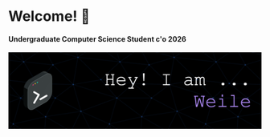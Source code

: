 # Welcome! 🙌

#### Undergraduate Computer Science Student c'o 2026

![Header](./github-header-image.png)



<!--

# Languages & Tools
![](https://img.shields.io/badge/java-%23ED8B00.svg?style=for-the-badge&logo=java&logoColor=white)![Javascript](https://img.shields.io/badge/JavaScript-323330?style=for-the-badge&logo=javascript&logoColor=F7DF1E)![Python](https://img.shields.io/badge/python-3670A0?style=for-the-badge&logo=python&logoColor=ffdd54)![C](https://img.shields.io/badge/C-A8B9CC.svg?style=for-the-badge&logo=C&logoColor=black)![Shell](https://img.shields.io/badge/Shell_Script-121011?style=for-the-badge&logo=gnu-bash&logoColor=white)![MySql](https://img.shields.io/badge/MySQL-4479A1.svg?style=for-the-badge&logo=MySQL&logoColor=white)![Neo4J](https://img.shields.io/badge/Neo4j-4581C3.svg?style=for-the-badge&logo=Neo4j&logoColor=white)


https://agreeable-pond-087f7a90f.1.azurestaticapps.net

**Weile-Zheng/Weile-ZHeng** is a ✨ _special_ ✨ repository because its `README.md` (this file) appears on your GitHub profile.

<div align="center">
  <img src="https://img.freepik.com/free-vector/meadow-with-green-grass-conifers-hills_107791-10037.jpg?w=1800&t=st=1677520494~exp=1677521094~hmac=1d002067528213a6efab1fc771166a5e2149200b6e8f2dd3974247447c2f2913" width="1200" height="300"/>
</div>

Here are some ideas to get you started:

👋 
- 🔭 I’m currently working on ...
- 🌱 I’m currently learning ...
- 👯 I’m looking to collaborate on ...
- 🤔 I’m looking for help with ...
- 💬 Ask me about ...
- 📫 How to reach me: ...
- 😄 Pronouns: ...
- ⚡ Fun fact: ...
-->
